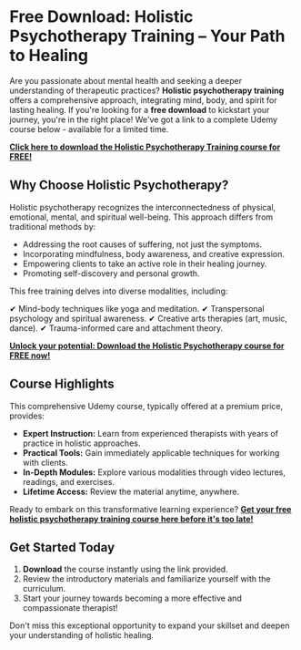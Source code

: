 # Free Download: Holistic Psychotherapy Training – Your Path to Healing

Are you passionate about mental health and seeking a deeper understanding of therapeutic practices? **Holistic psychotherapy training** offers a comprehensive approach, integrating mind, body, and spirit for lasting healing. If you're looking for a **free download** to kickstart your journey, you're in the right place! We've got a link to a complete Udemy course below - available for a limited time.

[**Click here to download the Holistic Psychotherapy Training course for FREE!**](https://udemywork.com/holistic-psychotherapy-training)

## Why Choose Holistic Psychotherapy?

Holistic psychotherapy recognizes the interconnectedness of physical, emotional, mental, and spiritual well-being. This approach differs from traditional methods by:

*   Addressing the root causes of suffering, not just the symptoms.
*   Incorporating mindfulness, body awareness, and creative expression.
*   Empowering clients to take an active role in their healing journey.
*   Promoting self-discovery and personal growth.

This free training delves into diverse modalities, including:

✔ Mind-body techniques like yoga and meditation.
✔ Transpersonal psychology and spiritual awareness.
✔ Creative arts therapies (art, music, dance).
✔ Trauma-informed care and attachment theory.

[**Unlock your potential: Download the Holistic Psychotherapy course for FREE now!**](https://udemywork.com/holistic-psychotherapy-training)

## Course Highlights

This comprehensive Udemy course, typically offered at a premium price, provides:

*   **Expert Instruction:** Learn from experienced therapists with years of practice in holistic approaches.
*   **Practical Tools:** Gain immediately applicable techniques for working with clients.
*   **In-Depth Modules:** Explore various modalities through video lectures, readings, and exercises.
*   **Lifetime Access:** Review the material anytime, anywhere.

Ready to embark on this transformative learning experience? [**Get your free holistic psychotherapy training course here before it's too late!**](https://udemywork.com/holistic-psychotherapy-training)

## Get Started Today

1.  **Download** the course instantly using the link provided.
2.  Review the introductory materials and familiarize yourself with the curriculum.
3.  Start your journey towards becoming a more effective and compassionate therapist!

Don't miss this exceptional opportunity to expand your skillset and deepen your understanding of holistic healing.
